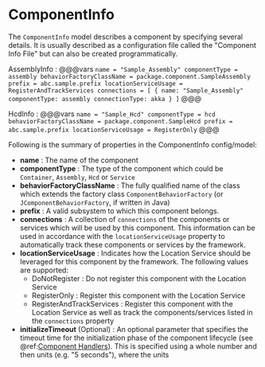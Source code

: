 # ComponentInfo

The `ComponentInfo` model describes a component by specifying several details.
It is usually described as a configuration file called the "Component Info File" but can also be created programmatically.

AssemblyInfo
:   @@@vars
    ```
    name = "Sample_Assembly"
    componentType = assembly
    behaviorFactoryClassName = package.component.SampleAssembly
    prefix = abc.sample.prefix
    locationServiceUsage = RegisterAndTrackServices
    connections = [
        {
          name: "Sample_Assembly"
          componentType: assembly
          connectionType: akka
        }
      ]
    ```
    @@@
    
HcdInfo
:   @@@vars
    ```
    name = "Sample_Hcd"
    componentType = hcd
    behaviorFactoryClassName = package.component.SampleHcd
    prefix = abc.sample.prefix
    locationServiceUsage = RegisterOnly
    ```
    @@@
    
Following is the summary of properties in the ComponentInfo config/model:

* **name** : The name of the component
* **componentType** : The type of the component which could be `Container`, `Assembly`, `Hcd` or `Service`
* **behaviorFactoryClassName** : The fully qualified name of the class which extends the factory class `ComponentBehaviorFactory`
(or `JComponentBehaviorFactory`, if written in Java)
* **prefix** : A valid subsystem to which this component belongs.
* **connections** : A collection of `connections` of the components or services which will be used by this component. This information can 
be used in accordance with the `locationServiceUsage` property to automatically track these components or services by the framework.
* **locationServiceUsage** : Indicates how the Location Service should be leveraged for this component by the framework. The following values are supported:
    * DoNotRegister : Do not register this component with the Location Service
    * RegisterOnly : Register this component with the Location Service
    * RegisterAndTrackServices : Register this component with the Location Service as well as track the components/services listed in the `connections` property
* **initializeTimeout** (Optional) : An optional parameter that specifies the timeout time for the initialization phase of the component lifecycle (see  
@ref:[Component Handlers](handling-lifecycle.md)).  This is specified using a whole number and then units (e.g. "5 seconds"), where the units